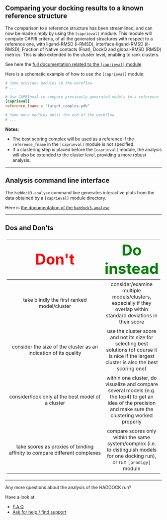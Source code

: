 ## Comparing your docking results to a known reference structure

The comparison to a reference structure has been streamlined, and can now be made simply by using the `[caprieval]` module.
This module will compute CAPRI criteria, of all the generated structures with respect to a reference one, with ligand-RMSD (l-RMSD), interface-ligand-RMSD (il-RMSD), Fraction of Native contacts (Fnat), DockQ and global-RMSD (RMSD) metrics.
This is also extended to the cluster level, enabling to rank clusters.

See here the [full documentation related to the `[caprieval]` module](../modules/analysis.md#caprieval-module).


Here is a schematic example of how to use the `[caprieval]` module:

```toml
# Some previous modules in the workflow
# ...

# Use CAPRIeval to compare previously generated models to a reference
[caprieval]
reference_fname = "target_complex.pdb"

# Some more modules until the end of the workflow
# ...
```

**Notes**:
- The best scoring complex will be used as a reference if the `reference_fname` in the `[caprieval]` module is not specified.
- If a clustering step is placed before the `[caprieval]` module, the analysis will also be extended to the cluster level, providing a more robust analysis.

<hr>

## Analysis command line interface

The `haddock3-analyse` command line generates interactive plots from the data obtained by a `[caprieval]` module directory.

Here is [the documentation of the `haddock3-analyse`](../clis.md#haddock3-analyse)


<hr>

## Dos and Don'ts

<style>
table, th, td {
    padding: 5px;
  table-layout: fixed ;
  width: 100% ;
}
</style>

| <font size="10" color="RED">Don't</font> | <font size="10" color="GREEN">Do instead</font> |
|:---:|:---:|
| take blindly the first ranked model/cluster | consider/examine multiple models/clusters, especially if they overlap within standard deviations in their score|
| consider the size of the cluster as an indication of its quality | use the cluster score and not its size for selecting best solutions (of course it is nice if the largest cluster is also the best scoring one) |
| consider/look only at the best model of a cluster | within one cluster, do visualize and compare several models (e.g. the top4) to get an idea of the precision and make sure the clustering worked properly |
| take scores as proxies of binding affinity to compare different complexes | compare scores only within the same system/complex (i.e. to distinguish models for one docking run), or run <code>[prodigy]</code> module |



<hr>

Any more questions about the analysis of the HADDOCK run?

Have a look at:
- [F.A.Q](../faq.md)
- [Ask for help / find support](../info.md)

